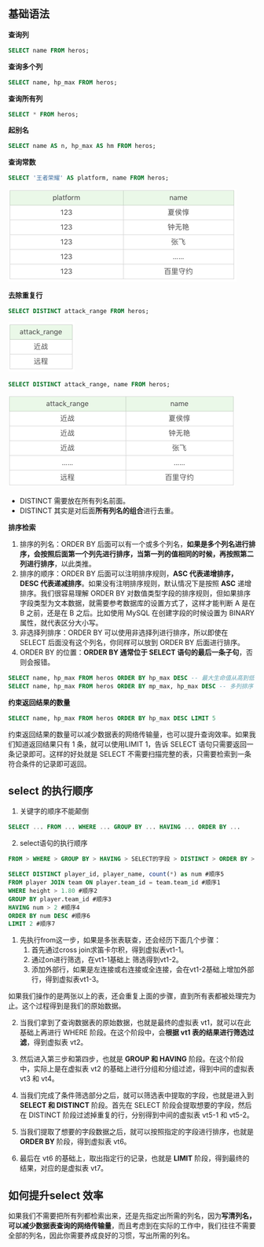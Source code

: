 ## 基础语法

**查询列**

```sql
SELECT name FROM heros;
```

**查询多个列**

```sql
SELECT name, hp_max FROM heros;
```

**查询所有列**

```sql
SELECT * FROM heros;
```

**起别名**

```sql
SELECT name AS n, hp_max AS hm FROM heros;
```

**查询常数**

```sql
SELECT '王者荣耀' AS platform, name FROM heros;
```

![img](img/Untitled/41ed73cef49e445d64b8cb748a82c299.png)

**去除重复行**

```sql
SELECT DISTINCT attack_range FROM heros;
```

![img](img/Untitled/e67c0d2f7b977cb0ff87891eb9adf615.png)

```sql
SELECT DISTINCT attack_range, name FROM heros;
```

![img](img/Untitled/0105eb3f0b74d0ed5e6c2fafca38292a.png)

- DISTINCT 需要放在所有列名前面。
- DISTINCT 其实是对后面**所有列名的组合**进行去重。

**排序检索**

1. 排序的列名：ORDER BY 后面可以有一个或多个列名，**如果是多个列名进行排序，会按照后面第一个列先进行排序，当第一列的值相同的时候，再按照第二列进行排序**，以此类推。
2. 排序的顺序：ORDER BY 后面可以注明排序规则，**ASC 代表递增排序，DESC 代表递减排序**。如果没有注明排序规则，默认情况下是按照 **ASC** 递增排序。我们很容易理解 ORDER BY 对数值类型字段的排序规则，但如果排序字段类型为文本数据，就需要参考数据库的设置方式了，这样才能判断 A 是在 B 之前，还是在 B 之后。比如使用 MySQL 在创建字段的时候设置为 BINARY 属性，就代表区分大小写。
3. 非选择列排序：ORDER BY 可以使用非选择列进行排序，所以即使在 SELECT 后面没有这个列名，你同样可以放到 ORDER BY 后面进行排序。
4. ORDER BY 的位置：**ORDER BY 通常位于 SELECT 语句的最后一条子句**，否则会报错。

```sql
SELECT name, hp_max FROM heros ORDER BY hp_max DESC -- 最大生命值从高到低
SELECT name, hp_max FROM heros ORDER BY mp_max, hp_max DESC -- 多列排序
```

**约束返回结果的数量**

```sql
SELECT name, hp_max FROM heros ORDER BY hp_max DESC LIMIT 5
```

约束返回结果的数量可以减少数据表的网络传输量，也可以提升查询效率。如果我们知道返回结果只有 1 条，就可以使用LIMIT 1，告诉 SELECT 语句只需要返回一条记录即可。这样的好处就是 SELECT 不需要扫描完整的表，只需要检索到一条符合条件的记录即可返回。

## select 的执行顺序

1. 关键字的顺序不能颠倒

```sql
SELECT ... FROM ... WHERE ... GROUP BY ... HAVING ... ORDER BY ...
```

2. select语句的执行顺序

```sql
FROM > WHERE > GROUP BY > HAVING > SELECT的字段 > DISTINCT > ORDER BY > LIMIT
```

```sql
SELECT DISTINCT player_id, player_name, count(*) as num #顺序5
FROM player JOIN team ON player.team_id = team.team_id #顺序1
WHERE height > 1.80 #顺序2
GROUP BY player.team_id #顺序3
HAVING num > 2 #顺序4
ORDER BY num DESC #顺序6
LIMIT 2 #顺序7
```

1. 先执行from这一步，如果是多张表联查，还会经历下面几个步骤：
   1. 首先通过cross join求笛卡尔积，得到虚拟表vt1-1。
   2. 通过on进行筛选，在vt1-1基础上 筛选得到vt1-2。
   3. 添加外部行，如果是左连接或右连接或全连接，会在vt1-2基础上增加外部行，得到虚拟表vt1-3。

如果我们操作的是两张以上的表，还会重复上面的步骤，直到所有表都被处理完为止。这个过程得到是我们的原始数据。

2. 当我们拿到了查询数据表的原始数据，也就是最终的虚拟表 vt1，就可以在此基础上再进行 WHERE 阶段。在这个阶段中，会**根据 vt1 表的结果进行筛选过滤**，得到虚拟表 vt2。

3. 然后进入第三步和第四步，也就是 **GROUP 和 HAVING** 阶段。在这个阶段中，实际上是在虚拟表 vt2 的基础上进行分组和分组过滤，得到中间的虚拟表 vt3 和 vt4。

4. 当我们完成了条件筛选部分之后，就可以筛选表中提取的字段，也就是进入到 **SELECT 和 DISTINCT** 阶段。首先在 SELECT 阶段会提取想要的字段，然后在 DISTINCT 阶段过滤掉重复的行，分别得到中间的虚拟表 vt5-1 和 vt5-2。

5. 当我们提取了想要的字段数据之后，就可以按照指定的字段进行排序，也就是 **ORDER BY** 阶段，得到虚拟表 vt6。

6. 最后在 vt6 的基础上，取出指定行的记录，也就是 **LIMIT** 阶段，得到最终的结果，对应的是虚拟表 vt7。

## 如何提升select 效率

如果我们不需要把所有列都检索出来，还是先指定出所需的列名，因为**写清列名，可以减少数据表查询的网络传输量**，而且考虑到在实际的工作中，我们往往不需要全部的列名，因此你需要养成良好的习惯，写出所需的列名。